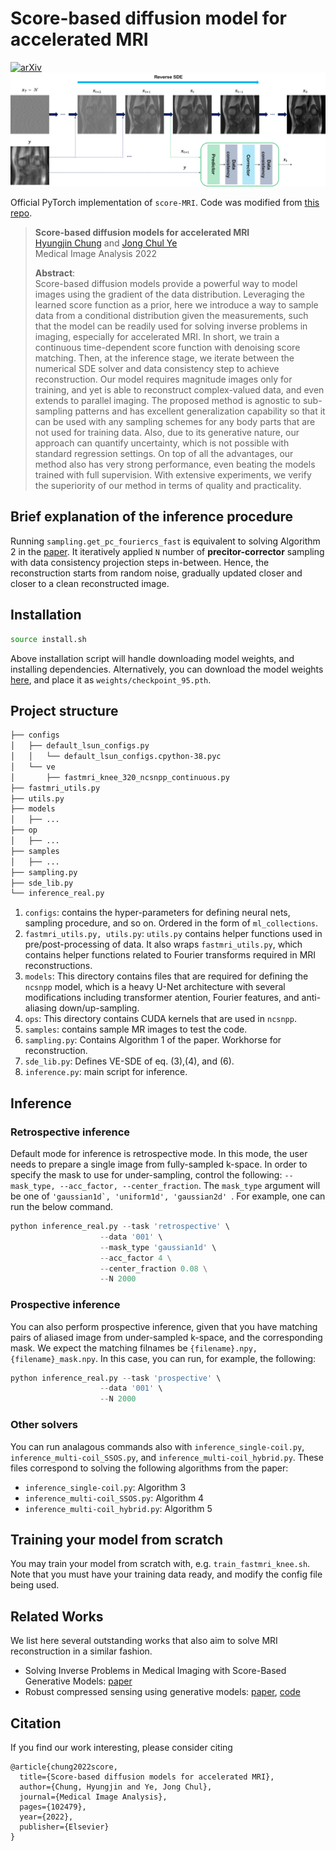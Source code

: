 # Score-based diffusion model for accelerated MRI

[![arXiv](https://img.shields.io/badge/arXiv-2110.05243-red)](https://arxiv.org/abs/2110.05243)
![concept](./assets/concept.png)

Official PyTorch implementation of ```score-MRI```. Code was modified from [this repo](https://github.com/yang-song/score_sde_pytorch).

> **Score-based diffusion models for accelerated MRI**<br>
> [Hyungjin Chung](https://hj-chung.com) and [Jong Chul Ye](https://bispl.weebly.com/professor.html) <br>
> Medical Image Analysis 2022
> 
>**Abstract**: <br>
>Score-based diffusion models provide a powerful way to model images using the gradient of the data distribution. Leveraging the learned score function as a prior, here we introduce a way to sample data from a conditional distribution given the measurements, such that the model can be readily used for solving inverse problems in imaging, especially for accelerated MRI. In short, we train a continuous time-dependent score function with denoising score matching. Then, at the inference stage, we iterate between the numerical SDE solver and data consistency  step to achieve reconstruction. Our model requires magnitude images only for training, and yet is able to reconstruct complex-valued data, and even extends to parallel imaging. The proposed method is agnostic to sub-sampling patterns and has excellent generalization capability so that it can be used with any sampling schemes for any body parts that are not used for training data. Also, due to its generative nature, our approach can quantify uncertainty, which is not possible with standard regression settings. On top of all the advantages, our method also has very strong performance, even beating the models trained with full supervision. With extensive experiments, we verify the superiority of our method in terms of quality and practicality.

## Brief explanation of the inference procedure

Running ```sampling.get_pc_fouriercs_fast``` is equivalent to solving Algorithm 2
in the [paper](https://arxiv.org/abs/2110.05243). It iteratively applied ```N```
number of **precitor-corrector** sampling with data consistency projection steps in-between.
Hence, the reconstruction starts from random noise, gradually updated closer and closer to
a clean reconstructed image.

## Installation

```bash
source install.sh
```
Above installation script will handle downloading model weights, and installing dependencies.
Alternatively, you can download the model weights [here](?), and place it as ```weights/checkpoint_95.pth```.

## Project structure

```bash
├── configs
│   ├── default_lsun_configs.py
│   │   └── default_lsun_configs.cpython-38.pyc
│   └── ve
│       ├── fastmri_knee_320_ncsnpp_continuous.py
├── fastmri_utils.py
├── utils.py
├── models
│   ├── ...
├── op
│   ├── ...
├── samples
│   ├── ...
├── sampling.py
├── sde_lib.py
└── inference_real.py
```

1. ```configs```: contains the hyper-parameters for defining neural nets, sampling procedure, and so on.
Ordered in the form of ```ml_collections```.
2. ```fastmri_utils.py, utils.py```: ```utils.py``` contains helper functions used in pre/post-processing of data. It also
wraps ```fastmri_utils.py```, which contains helper functions related to Fourier transforms required in MRI reconstructions.
3. ```models```: This directory contains files that are required for defining the ```ncsnpp``` model, which is a
heavy U-Net architecture with several modifications including transformer atention, Fourier features, and anti-aliasing down/up-sampling.
4. ```ops```: This directory contains CUDA kernels that are used in ```ncsnpp```.
5. ```samples```: contains sample MR images to test the code.
6. ```sampling.py```: Contains Algorithm 1 of the paper. Workhorse for reconstruction.
7. ```sde_lib.py```: Defines VE-SDE of eq. (3),(4), and (6).
8. ```inference.py```: main script for inference.

## Inference

### Retrospective inference

Default mode for inference is retrospective mode. In this mode, the user needs to prepare a single image from fully-sampled k-space.
In order to specify the mask to use for under-sampling, control the following: ```--mask_type, --acc_factor, --center_fraction```.
The ```mask_type``` argument will be one of ```'gaussian1d`, 'uniform1d', 'gaussian2d' ```. For example, one can run the below command.

```python
python inference_real.py --task 'retrospective' \
                    --data '001' \
                    --mask_type 'gaussian1d' \
                    --acc_factor 4 \
                    --center_fraction 0.08 \
                    --N 2000
```

### Prospective inference

You can also perform prospective inference, given that you have matching pairs of aliased image from under-sampled k-space, and the corresponding mask.
We expect the matching filnames be ```{filename}.npy, {filename}_mask.npy```. In this case, you can run, for example, the following:

```python
python inference_real.py --task 'prospective' \
                    --data '001' \
                    --N 2000
```

### Other solvers

You can run analagous commands also with ```inference_single-coil.py```, ```inference_multi-coil_SSOS.py```, and ```inference_multi-coil_hybrid.py```. These files correspond to solving the following algorithms from the paper:
- ```inference_single-coil.py```: Algorithm 3
- ```inference_multi-coil_SSOS.py```: Algorithm 4
- ```inference_multi-coil_hybrid.py```: Algorithm 5

## Training your model from scratch

You may train your model from scratch with, e.g. ```train_fastmri_knee.sh```. Note that you must have your training data ready, and modify the config file being used.

## Related Works

We list here several outstanding works that also aim to solve MRI reconstruction in a similar fashion. 
- Solving Inverse Problems in Medical Imaging with Score-Based Generative Models: [paper](https://openreview.net/forum?id=4rFAhgrA0lA)
- Robust compressed sensing using generative models: [paper](https://proceedings.neurips.cc/paper/2020/hash/07cb5f86508f146774a2fac4373a8e50-Abstract.html), [code](https://github.com/utcsilab/csgm-mri-langevin)

## Citation
If you find our work interesting, please consider citing

```
@article{chung2022score,
  title={Score-based diffusion models for accelerated MRI},
  author={Chung, Hyungjin and Ye, Jong Chul},
  journal={Medical Image Analysis},
  pages={102479},
  year={2022},
  publisher={Elsevier}
}
```

